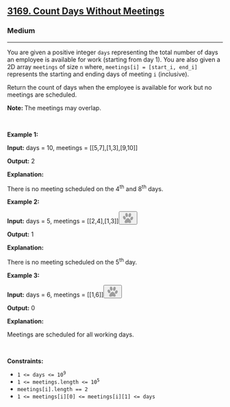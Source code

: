 <h2><a href="https://leetcode.com/problems/count-days-without-meetings/">3169. Count Days Without Meetings</a></h2><h3>Medium</h3><hr><div><p>You are given a positive integer <code>days</code> representing the total number of days an employee is available for work (starting from day 1). You are also given a 2D array <code>meetings</code> of size <code>n</code> where, <code>meetings[i] = [start_i, end_i]</code> represents the starting and ending days of meeting <code>i</code> (inclusive).</p>

<p>Return the count of days when the employee is available for work but no meetings are scheduled.</p>

<p><strong>Note: </strong>The meetings may overlap.</p>

<p>&nbsp;</p>
<p><strong class="example">Example 1:</strong></p>

<div class="example-block">
<p><strong>Input:</strong> <span class="example-io">days = 10, meetings = [[5,7],[1,3],[9,10]]</span></p>

<p><strong>Output:</strong> <span class="example-io">2</span></p>

<p><strong>Explanation:</strong></p>

<p>There is no meeting scheduled on the 4<sup>th</sup> and 8<sup>th</sup> days.</p>
</div>

<p><strong class="example">Example 2:</strong></p>

<div class="example-block">
<p><strong>Input:</strong> <span class="example-io" style="position: relative;">days = 5, meetings = [[2,4],[1,3]]<button class="lazy-felix lazy-felix-download-btn" data-name="[[2,4],[1,3]]"><svg xmlns="http://www.w3.org/2000/svg" class="lazyfelix-icon" width="27" height="25" viewBox="0 0 27 25" fill="none">    <path d="M13.4518 13.0377C11.4186 12.7365 6.4864 16.878 5.39453 21.7726V22.0362C5.48795 24.1899 7.75902 24.9194 10.9292 24.0316C13.0111 23.1639 14.1728 23.1375 16.125 24.0316C17.9698 25.1612 20.41 23.7051 20.643 22.0362C20.3191 18.4517 16.3154 13.1956 13.4518 13.0377Z" fill="#7A7A7A" fill-opacity="0.7"></path>    <ellipse cx="4.85476" cy="11.946" rx="2.97265" ry="4.24369" transform="rotate(-21.5283 4.85476 11.946)" fill="#7A7A7A" fill-opacity="0.7"></ellipse>    <ellipse cx="22.0599" cy="13.5489" rx="2.97265" ry="4.24369" transform="rotate(22.9527 22.0599 13.5489)" fill="#7A7A7A" fill-opacity="0.7"></ellipse>    <ellipse cx="10.1354" cy="5.66514" rx="2.92739" ry="4.7215" transform="rotate(-9.76985 10.1354 5.66514)" fill="#7A7A7A" fill-opacity="0.7"></ellipse>    <ellipse cx="17.552" cy="5.95842" rx="2.92739" ry="4.7215" transform="rotate(14.6303 17.552 5.95842)" fill="#7A7A7A" fill-opacity="0.7"></ellipse>
  </svg></button></span></p>

<p><strong>Output:</strong> <span class="example-io">1</span></p>

<p><strong>Explanation:</strong></p>

<p>There is no meeting scheduled on the 5<sup>th </sup>day.</p>
</div>

<p><strong class="example">Example 3:</strong></p>

<div class="example-block">
<p><strong>Input:</strong> <span class="example-io" style="position: relative;">days = 6, meetings = [[1,6]]<button class="lazy-felix lazy-felix-download-btn" data-name="[[1,6]]"><svg xmlns="http://www.w3.org/2000/svg" class="lazyfelix-icon" width="27" height="25" viewBox="0 0 27 25" fill="none">    <path d="M13.4518 13.0377C11.4186 12.7365 6.4864 16.878 5.39453 21.7726V22.0362C5.48795 24.1899 7.75902 24.9194 10.9292 24.0316C13.0111 23.1639 14.1728 23.1375 16.125 24.0316C17.9698 25.1612 20.41 23.7051 20.643 22.0362C20.3191 18.4517 16.3154 13.1956 13.4518 13.0377Z" fill="#7A7A7A" fill-opacity="0.7"></path>    <ellipse cx="4.85476" cy="11.946" rx="2.97265" ry="4.24369" transform="rotate(-21.5283 4.85476 11.946)" fill="#7A7A7A" fill-opacity="0.7"></ellipse>    <ellipse cx="22.0599" cy="13.5489" rx="2.97265" ry="4.24369" transform="rotate(22.9527 22.0599 13.5489)" fill="#7A7A7A" fill-opacity="0.7"></ellipse>    <ellipse cx="10.1354" cy="5.66514" rx="2.92739" ry="4.7215" transform="rotate(-9.76985 10.1354 5.66514)" fill="#7A7A7A" fill-opacity="0.7"></ellipse>    <ellipse cx="17.552" cy="5.95842" rx="2.92739" ry="4.7215" transform="rotate(14.6303 17.552 5.95842)" fill="#7A7A7A" fill-opacity="0.7"></ellipse>
  </svg></button></span></p>

<p><strong>Output:</strong> 0</p>

<p><strong>Explanation:</strong></p>

<p>Meetings are scheduled for all working days.</p>
</div>

<p>&nbsp;</p>
<p><strong>Constraints:</strong></p>

<ul>
	<li><code>1 &lt;= days &lt;= 10<sup>9</sup></code></li>
	<li><code>1 &lt;= meetings.length &lt;= 10<sup>5</sup></code></li>
	<li><code>meetings[i].length == 2</code></li>
	<li><code><font face="monospace">1 &lt;= meetings[i][0] &lt;= meetings[i][1] &lt;= days</font></code></li>
</ul>
</div>